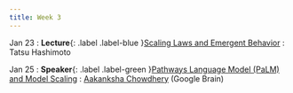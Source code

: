 ```yaml
---
title: Week 3
---
```


Jan 23
: **Lecture**{: .label .label-blue }[Scaling Laws and Emergent Behavior](#)
  : Tatsu Hashimoto

Jan 25
: **Speaker**{: .label .label-green }[Pathways Language Model (PaLM) and Model Scaling](https://ai.googleblog.com/2022/04/pathways-language-model-palm-scaling-to.html)
  : [Aakanksha Chowdhery](http://www.achowdhery.com/) (Google Brain)
